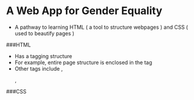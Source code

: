# A Web App for Gender Equality


* A pathway to learning HTML ( a tool to structure webpages ) and  CSS ( used to beautify pages )

###HTML
- Has a tagging structure
- For example, entire page structure is enclosed in the <html></html> tag
- Other tags include <body>, <p> , <div>


###CSS